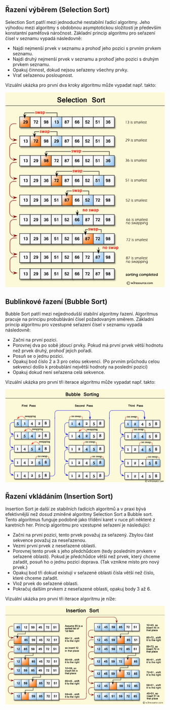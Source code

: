 ## Řazení výběrem (Selection Sort)
Selection Sort patří mezi jednoduché nestabilní řadící algoritmy. Jeho výhodou mezi algoritmy s obdobnou asymptotickou složitostí je především konstantní paměťová náročnost. Základní princip algoritmu pro seřazení čísel v seznamu vypadá následovně:

* Najdi nejmenší prvek v seznamu a prohoď jeho pozici s prvním prvkem seznamu.
* Najdi druhý nejmenší prvek v seznamu a prohoď jeho pozici s druhým prvkem seznamu.
* Opakuj činnost, dokud nejsou seřazeny všechny prvky.
* Vrať seřazenou posloupnost.

Vizuální ukázka pro první dva kroky algoritmu může vypadat např. takto:

![img 1](img/selection.png)

## Bublinkové řazení (Bubble Sort)
Bubble Sort patří mezi nejjednodušší stabilní algoritmy řazení. Algoritmus pracuje na principu probublávání čísel požadovaným směrem. Základní princip algoritmu pro vzestupné seřazení čísel v seznamu vypadá následovně:

* Začni na první pozici.
* Porovnej dva po sobě jdoucí prvky. Pokud má první prvek větší hodnotu než prvek druhý, prohoď jejich pořadí.
* Posuň se o jednu pozici.
* Opakuj bod číslo 2 a 3 pro celou sekvenci. (Po prvním průchodu celou sekvencí došlo k probublání největší hodnoty na poslední pozici)
* Opakuj dokud není seřazena celá sekvence.

Vizuální ukázka pro první tři iterace algoritmu může vypadat např. takto:

![img_2](img/bubble.png)

## Řazení vkládáním (Insertion Sort)
Insertion Sort je další ze stabilních řadících algoritmů a v praxi bývá efektivnější než dosud zmíněné algoritmy Selection Sort a Bubble sort. Tento algoritmus funguje podobně jako třídění karet v ruce při některé z karetních her. Princip algoritmu pro vzestupné seřazení je následující:

* Začni na první pozici, tento prvek považuj za seřazený. Zbylou část sekvence považuj za neseřazenou.
* Vezmi první prvek z neseřazené oblasti.
* Porovnej tento prvek s jeho předchůdcem (tedy posledním prvkem v seřazené oblasti). Pokud je předchůdce větší než prvek, který chceme zařadit, posuň ho o jednu pozici doprava. (Tak vznikne místo pro nový prvek.) 
* Opakuj bod tři dokud existují v seřazené oblasti čísla větší než číslo, které chceme zařadit.
* Vlož prvek do seřazené oblasti.
* Pokračuj dalším prvkem z neseřazené oblasti, opakuj body 3 až 6.

Vizuální ukázka pro první tři iterace algoritmu je níže:

![img_3](img/insertion.png)
